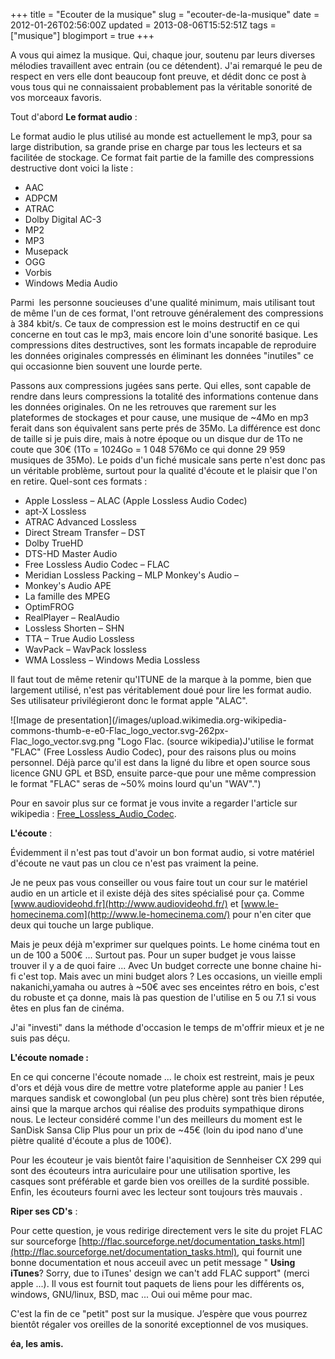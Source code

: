 +++
title = "Ecouter de la musique"
slug = "ecouter-de-la-musique"
date = 2012-01-26T02:56:00Z
updated = 2013-08-06T15:52:51Z
tags = ["musique"]
blogimport = true
+++

A vous qui aimez la musique. Qui, chaque jour, soutenu par leurs diverses mélodies travaillent avec entrain (ou ce détendent). J'ai remarqué le peu de respect en vers elle dont beaucoup font preuve, et dédit donc ce post à vous tous qui ne connaissaient probablement pas la véritable sonorité de vos morceaux favoris.

Tout d'abord **Le format audio** :

Le format audio le plus utilisé au monde est actuellement le mp3, pour sa large distribution, sa grande prise en charge par tous les lecteurs et sa facilitée de stockage. Ce format fait partie de la famille des compressions destructive dont voici la liste :

- AAC
- ADPCM
- ATRAC
- Dolby Digital AC-3
- MP2
- MP3
- Musepack
- OGG
- Vorbis
- Windows Media Audio

Parmi  les personne soucieuses d'une qualité minimum, mais utilisant tout de même l'un de ces format, l'ont retrouve généralement des compressions à 384 kbit/s. Ce taux de compression est le moins destructif en ce qui concerne en tout cas le mp3, mais encore loin d'une sonorité basique. Les compressions dites destructives, sont les formats incapable de reproduire les données originales compressés en éliminant les données "inutiles" ce qui occasionne bien souvent une lourde perte.

Passons aux compressions jugées sans perte. Qui elles, sont capable de rendre dans leurs compressions la totalité des informations contenue dans les données originales. On ne les retrouves que rarement sur les plateformes de stockages et pour cause, une musique de ~4Mo en mp3 ferait dans son équivalent sans perte prés de 35Mo. La différence est donc de taille si je puis dire, mais à notre époque ou un disque dur de 1To ne coute que 30€ (1To = 1024Go = 1 048 576Mo ce qui donne 29 959 musiques de 35Mo). Le poids d'un fiché musicale sans perte n'est donc pas un véritable problème, surtout pour la qualité d'écoute et le plaisir que l'on en retire. Quel-sont ces formats :

- Apple Lossless – ALAC (Apple Lossless Audio Codec)
- apt-X Lossless
- ATRAC Advanced Lossless
- Direct Stream Transfer – DST
- Dolby TrueHD
- DTS-HD Master Audio
- Free Lossless Audio Codec – FLAC
- Meridian Lossless Packing – MLP Monkey's Audio –
- Monkey's Audio APE
- La famille des MPEG
- OptimFROG
- RealPlayer – RealAudio
- Lossless Shorten – SHN
- TTA – True Audio Lossless
- WavPack – WavPack lossless
- WMA Lossless – Windows Media Lossless

Il faut tout de même retenir qu'ITUNE de la marque à la pomme, bien que largement utilisé, n'est pas véritablement doué pour lire les format audio. Ses utilisateur privilégieront donc le format apple "ALAC".

![Image de presentation](/images/upload.wikimedia.org-wikipedia-commons-thumb-e-e0-Flac_logo_vector.svg-262px-Flac_logo_vector.svg.png "Logo Flac. (source wikipedia)J'utilise le format "FLAC" (Free Lossless Audio Codec), pour des raisons plus ou moins personnel. Déjà parce qu'il est dans la ligné du libre et open source sous licence GNU GPL et BSD, ensuite parce-que pour une même compression le format "FLAC" seras de ~50% moins lourd qu'un "WAV".")

Pour en savoir plus sur ce format je vous invite a regarder l'article sur wikipedia : [Free_Lossless_Audio_Codec](http://fr.wikipedia.org/wiki/Free_Lossless_Audio_Codec).

**L'écoute** :

Évidemment il n'est pas tout d'avoir un bon format audio, si votre matériel d'écoute ne vaut pas un clou ce n'est pas vraiment la peine.

Je ne peux pas vous conseiller ou vous faire tout un cour sur le matériel audio en un article et il existe déjà des sites spécialisé pour ça. Comme [www.audiovideohd.fr](http://www.audiovideohd.fr/) et [www.le-homecinema.com](http://www.le-homecinema.com/) pour n'en citer que deux qui touche un large publique.

Mais je peux déjà m'exprimer sur quelques points. Le home cinéma tout en un de 100 a 500€ ... Surtout pas. Pour un super budget je vous laisse trouver il y a de quoi faire ... Avec Un budget correcte une bonne chaine hi-fi c'est top. Mais avec un mini budget alors ? Les occasions, un vieille empli nakanichi,yamaha ou autres à ~50€ avec ses enceintes rétro en bois, c'est du robuste et ça donne, mais là pas question de l'utilise en 5 ou 7.1 si vous êtes en plus fan de cinéma.

J'ai "investi" dans la méthode d'occasion le temps de m'offrir mieux et je ne suis pas déçu.

**L'écoute nomade :**

En ce qui concerne l'écoute nomade ... le choix est restreint, mais je peux d'ors et déjà vous dire de mettre votre plateforme apple au panier ! Les marques sandisk et cowonglobal (un peu plus chère) sont très bien réputée, ainsi que la marque archos qui réalise des produits sympathique dirons nous. Le lecteur considéré comme l'un des meilleurs du moment est le SanDisk Sansa Clip Plus pour un prix de ~45€ (loin du ipod nano d'une piètre qualité d'écoute a plus de 100€).

Pour les écouteur je vais bientôt faire l'aquisition de Sennheiser CX 299 qui sont des écouteurs intra auriculaire pour une utilisation sportive, les casques sont préférable et garde bien vos oreilles de la surdité possible. Enfin, les écouteurs fourni avec les lecteur sont toujours très mauvais .

**Riper ses CD's** :

Pour cette question, je vous redirige directement vers le site du projet FLAC sur sourceforge [http://flac.sourceforge.net/documentation_tasks.html](http://flac.sourceforge.net/documentation_tasks.html), qui fournit une bonne documentation et nous acceuil avec un petit message " **Using iTunes**? Sorry, due to iTunes' design we can't add FLAC support" (merci apple ...). Il vous est fournit tout paquets de liens pour les différents os, windows, GNU/linux, BSD, mac ... Oui oui même pour mac.

C'est la fin de ce "petit" post sur la musique. J’espère que vous pourrez bientôt régaler vos oreilles de la sonorité exceptionnel de vos musiques.

**éa, les amis.**
